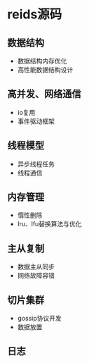 # reids源码
## 数据结构
* 数据结构内存优化
* 高性能数据结构设计
## 高并发、网络通信
* io复用
* 事件驱动框架
## 线程模型
* 异步线程任务
* 线程通信
## 内存管理
* 惰性删除
* lru、lfu替换算法与优化
## 主从复制
* 数据主从同步
* 网络故障容错
## 切片集群
* gossip协议开发
* 数据放置
## 日志